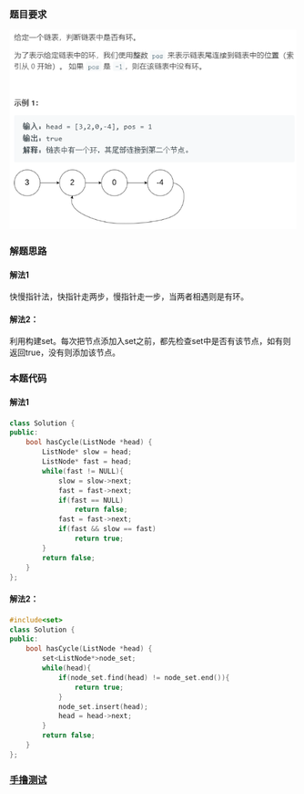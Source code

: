 ### 题目要求

![](pic/141.png)

### 解题思路

#### 解法1

快慢指针法，快指针走两步，慢指针走一步，当两者相遇则是有环。

#### 解法2：

利用构建set。每次把节点添加入set之前，都先检查set中是否有该节点，如有则返回true，没有则添加该节点。

### 本题代码

#### 解法1

```c++
class Solution {
public:
    bool hasCycle(ListNode *head) {
        ListNode* slow = head;
        ListNode* fast = head;
        while(fast != NULL){
            slow = slow->next;
            fast = fast->next;
            if(fast == NULL)
                return false;
            fast = fast->next;
            if(fast && slow == fast)
                return true;
        }
        return false;
    }
};
```

#### 解法2：

```c++
#include<set>
class Solution {
public:
    bool hasCycle(ListNode *head) {
        set<ListNode*>node_set;
        while(head){
            if(node_set.find(head) != node_set.end()){
                return true;
            }
            node_set.insert(head);
            head = head->next;
        }
        return false;
    }
};
```

### [手撸测试](https://leetcode-cn.com/problems/linked-list-cycle/)  

